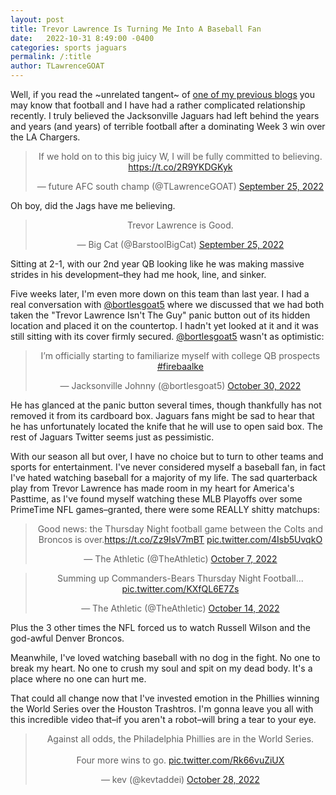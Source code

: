 ```yaml
---
layout: post
title: Trevor Lawrence Is Turning Me Into A Baseball Fan
date:   2022-10-31 8:49:00 -0400
categories: sports jaguars
permalink: /:title
author: TLawrenceGOAT
---
```

Well, if you read the ~unrelated tangent~ of [one of my previous blogs](./2022-10-27-why-tom-brady-playing-like-trash.md) you may know that football and I have had a rather complicated relationship recently. I truly believed the Jacksonville Jaguars had left behind the years and years (and years) of terrible football after a dominating Week 3 win over the LA Chargers.
<div align="center"><blockquote class="twitter-tweet"><p lang="en" dir="ltr">If we hold on to this big juicy W, I will be fully committed to believing. <a href="https://t.co/2R9YKDGKyk">https://t.co/2R9YKDGKyk</a></p>&mdash; future AFC south champ (@TLawrenceGOAT) <a href="https://twitter.com/TLawrenceGOAT/status/1574153884494450689?ref_src=twsrc%5Etfw">September 25, 2022</a></blockquote> <script async src="https://platform.twitter.com/widgets.js" charset="utf-8"></script></div>

Oh boy, did the Jags have me believing.

<div align="center"><blockquote class="twitter-tweet"><p lang="en" dir="ltr">Trevor Lawrence is Good.</p>&mdash; Big Cat (@BarstoolBigCat) <a href="https://twitter.com/BarstoolBigCat/status/1574168030359457792?ref_src=twsrc%5Etfw">September 25, 2022</a></blockquote> <script async src="https://platform.twitter.com/widgets.js" charset="utf-8"></script></div>

Sitting at 2-1, with our 2nd year QB looking like he was making massive strides in his development–they had me hook, line, and sinker.

Five weeks later, I'm even more down on this team than last year. I had a real conversation with [@bortlesgoat5](https://twitter.com/bortlesgoat5) where we discussed that we had both taken the "Trevor Lawrence Isn't The Guy" panic button out of its hidden location and placed it on the countertop. I hadn't yet looked at it and it was still sitting with its cover firmly secured. [@bortlesgoat5](https://twitter.com/bortlesgoat5) wasn't as optimistic:

<div align="center"><blockquote class="twitter-tweet"><p lang="en" dir="ltr">I’m officially starting to familiarize myself with college QB prospects <a href="https://twitter.com/hashtag/firebaalke?src=hash&amp;ref_src=twsrc%5Etfw">#firebaalke</a></p>&mdash; Jacksonville Johnny (@bortlesgoat5) <a href="https://twitter.com/bortlesgoat5/status/1586785393118175233?ref_src=twsrc%5Etfw">October 30, 2022</a></blockquote> <script async src="https://platform.twitter.com/widgets.js" charset="utf-8"></script></div>

He has glanced at the panic button several times, though thankfully has not removed it from its cardboard box. Jaguars fans might be sad to hear that he has unfortunately located the knife that he will use to open said box. The rest of Jaguars Twitter seems just as pessimistic.

With our season all but over, I have no choice but to turn to other teams and sports for entertainment. I've never considered myself a baseball fan, in fact I've hated watching baseball for a majority of my life. The sad quarterback play from Trevor Lawrence has made room in my heart for America's Pasttime, as I've found myself watching these MLB Playoffs over some PrimeTime NFL games–granted, there were some REALLY shitty matchups:

<div align="center"><blockquote class="twitter-tweet"><p lang="en" dir="ltr">Good news: the Thursday Night football game between the Colts and Broncos is over.<a href="https://t.co/Zz9IsV7mBT">https://t.co/Zz9IsV7mBT</a> <a href="https://t.co/4Isb5UvqkO">pic.twitter.com/4Isb5UvqkO</a></p>&mdash; The Athletic (@TheAthletic) <a href="https://twitter.com/TheAthletic/status/1578230580680036352?ref_src=twsrc%5Etfw">October 7, 2022</a></blockquote> <script async src="https://platform.twitter.com/widgets.js" charset="utf-8"></script></div>

<div align="center"><blockquote class="twitter-tweet"><p lang="en" dir="ltr">Summing up Commanders-Bears Thursday Night Football... <a href="https://t.co/KXfQL6E7Zs">pic.twitter.com/KXfQL6E7Zs</a></p>&mdash; The Athletic (@TheAthletic) <a href="https://twitter.com/TheAthletic/status/1580734968950816768?ref_src=twsrc%5Etfw">October 14, 2022</a></blockquote> <script async src="https://platform.twitter.com/widgets.js" charset="utf-8"></script></div>

Plus the 3 other times the NFL forced us to watch Russell Wilson and the god-awful Denver Broncos.

Meanwhile, I've loved watching baseball with no dog in the fight. No one to break my heart. No one to crush my soul and spit on my dead body. It's a place where no one can hurt me.

That could all change now that I've invested emotion in the Phillies winning the World Series over the Houston Trashtros. I'm gonna leave you all with this incredible video that–if you aren't a robot–will bring a tear to your eye.

<div align="center"><blockquote class="twitter-tweet"><p lang="en" dir="ltr">Against all odds, the Philadelphia Phillies are in the World Series. <br><br>Four more wins to go. <a href="https://t.co/Rk66vuZiUX">pic.twitter.com/Rk66vuZiUX</a></p>&mdash; kev (@kevtaddei) <a href="https://twitter.com/kevtaddei/status/1586003051206258688?ref_src=twsrc%5Etfw">October 28, 2022</a></blockquote> <script async src="https://platform.twitter.com/widgets.js" charset="utf-8"></script></div>